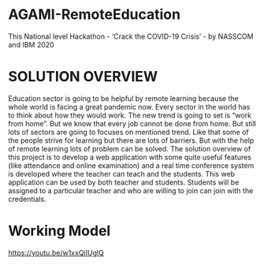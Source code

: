 # AGAMI-RemoteEducation
This National level Hackathon - ‘Crack the COVID-19 Crisis’ - by NASSCOM and IBM 2020
# SOLUTION OVERVIEW
Education sector is going to be helpful by remote learning because the whole world is facing a great pandemic now. Every sector in the world has to think about how they would work. The new trend is going to set is “work from home”. But we know that every job cannot be done from home. But still lots of sectors are going to focuses on mentioned trend. Like that some of the people strive for learning but there are lots of barriers. But with the help of remote learning lots of problem can be solved. The solution overview of this project is to develop a web application with some quite useful features (like attendance and online examination) and a real time conference system is developed where the teacher can teach and the students. This web application can be used by both teacher and students. Students will be assigned to a particular teacher and who are willing to join can join with the credentials.
# Working Model
https://youtu.be/w1xxQiIUglQ
